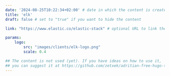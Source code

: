 ```yaml
---
date: '2024-08-25T10:22:34+02:00' # date in which the content is created - defaults to "today"
title: 'elk'
draft: false # set to "true" if you want to hide the content 

link: "https://www.elastic.co/elastic-stack" # optional URL to link the logo to

params:
    logo:
        src: "images/clients/elk-logo.png"
        scale: 0.4

## The content is not used (yet). If you have ideas on how to use it, 
## you can suggest it at https://github.com/zetxek/adritian-free-hugo-theme/discussions 
---
```

